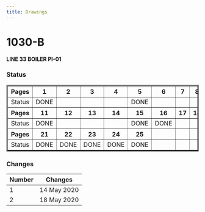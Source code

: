 ```yaml
---
title: Drawings
---
```


# 1030-B
**LINE 33 BOILER PI-01**

### Status

<table border="3px" align="center">
  <thead>
  <tr><th> Pages  </th><th>   1  </th><th>   2  </th><th>   3  </th><th>   4  </th><th>   5  </th><th>   6  </th><th>   7  </th><th>   8  </th><th>   9  </th><th>  10  </th></tr> </thead>
  <tbody>
  <tr><td> Status </td><td> DONE </td><td>      </td><td>      </td><td>      </td><td> DONE </td><td>      </td><td>      </td><td>      </td><td>      </td><td>      </td></tr>
  </tbody>
  <thead>
  <tr><th> Pages  </th><th>  11  </th><th>  12  </th><th>  13  </th><th>  14  </th><th>  15  </th><th>  16  </th><th>  17  </th><th>  18  </th><th>  19  </th><th>  20  </th></tr>
  </thead>
  <tbody>
  <tr><td> Status </td><td> DONE </td><td>      </td><td>      </td><td>      </td><td> DONE </td><td> DONE </td><td>      </td><td>      </td><td>      </td><td> DONE </td></tr>
  </tbody>
  <thead>
  <tr><th> Pages  </th><th>  21  </th><th>  22  </th><th>  23  </th><th>  24  </th><th>  25  </th><th>      </th><th>      </th><th>      </th><th>      </th><th>      </th></tr>
  </thead>
  <tbody>
  <tr><td> Status </td><td> DONE </td><td> DONE </td><td> DONE </td><td> DONE </td><td> DONE </td><td>      </td><td>      </td><td>      </td><td>      </td><td>      </td></tr>
  </thead>
</table>

### Changes

| Number | Changes     |
|--------|-------------|
|   1    | 14 May 2020 |
|   2    | 18 May 2020 |
